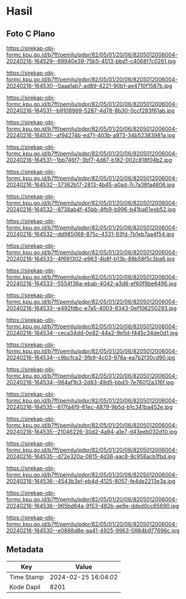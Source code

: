 # Hasil

## Foto C Plano

https://sirekap-obj-formc.kpu.go.id/b7ff/pemilu/pdpr/82/05/01/20/06/8205012006004-20240216-164529--69940e39-75b5-4513-bbd1-c4068f7c0261.jpg

https://sirekap-obj-formc.kpu.go.id/b7ff/pemilu/pdpr/82/05/01/20/06/8205012006004-20240216-164530--0aaa1ab7-ad89-4221-90b1-ae4710f1587b.jpg

https://sirekap-obj-formc.kpu.go.id/b7ff/pemilu/pdpr/82/05/01/20/06/8205012006004-20240216-164531--b9108969-5287-4d78-8b30-0ccf283f61ab.jpg

https://sirekap-obj-formc.kpu.go.id/b7ff/pemilu/pdpr/82/05/01/20/06/8205012006004-20240216-164531--af94274b-ed71-403b-a973-34b52383981a.jpg

https://sirekap-obj-formc.kpu.go.id/b7ff/pemilu/pdpr/82/05/01/20/06/8205012006004-20240216-164531--1bb746f7-3bf7-4d87-b182-002c818f04b2.jpg

https://sirekap-obj-formc.kpu.go.id/b7ff/pemilu/pdpr/82/05/01/20/06/8205012006004-20240216-164532--37362b17-2813-4b45-a0ad-7c7a38fa4606.jpg

https://sirekap-obj-formc.kpu.go.id/b7ff/pemilu/pdpr/82/05/01/20/06/8205012006004-20240216-164532--8738ab4f-45bb-4fb9-b996-b41ba61eeb52.jpg

https://sirekap-obj-formc.kpu.go.id/b7ff/pemilu/pdpr/82/05/01/20/06/8205012006004-20240216-164532--dd985068-875c-4331-93fd-7b1eb7aa4f54.jpg

https://sirekap-obj-formc.kpu.go.id/b7ff/pemilu/pdpr/82/05/01/20/06/8205012006004-20240216-164533--4f691302-e963-4b8f-b13b-89b58f5c3ba6.jpg

https://sirekap-obj-formc.kpu.go.id/b7ff/pemilu/pdpr/82/05/01/20/06/8205012006004-20240216-164533--5554f36a-ebab-4042-a3d6-ef60f9be6496.jpg

https://sirekap-obj-formc.kpu.go.id/b7ff/pemilu/pdpr/82/05/01/20/06/8205012006004-20240216-164533--e492fdbc-e7a5-4003-8343-0ef106250293.jpg

https://sirekap-obj-formc.kpu.go.id/b7ff/pemilu/pdpr/82/05/01/20/06/8205012006004-20240216-164534--ceca34dd-0e82-44a2-9e5d-f445c34de0d1.jpg

https://sirekap-obj-formc.kpu.go.id/b7ff/pemilu/pdpr/82/05/01/20/06/8205012006004-20240216-164534--c9bcfca2-3fb9-4c03-978a-ea7b2f30cd90.jpg

https://sirekap-obj-formc.kpu.go.id/b7ff/pemilu/pdpr/82/05/01/20/06/8205012006004-20240216-164534--964af1b3-2d83-49d5-bbd3-7e76012a316f.jpg

https://sirekap-obj-formc.kpu.go.id/b7ff/pemilu/pdpr/82/05/01/20/06/8205012006004-20240216-164535--617fa4f9-61ec-4879-9b5d-b1c341ba452e.jpg

https://sirekap-obj-formc.kpu.go.id/b7ff/pemilu/pdpr/82/05/01/20/06/8205012006004-20240216-164535--21046226-30d2-4a94-a1e7-d43eeb032d10.jpg

https://sirekap-obj-formc.kpu.go.id/b7ff/pemilu/pdpr/82/05/01/20/06/8205012006004-20240216-164535--d72e320a-0815-4d36-aac8-8c958acb1fbd.jpg

https://sirekap-obj-formc.kpu.go.id/b7ff/pemilu/pdpr/82/05/01/20/06/8205012006004-20240216-164536--4543b3ef-eb4d-4125-8057-fe4de2213e3a.jpg

https://sirekap-obj-formc.kpu.go.id/b7ff/pemilu/pdpr/82/05/01/20/06/8205012006004-20240216-164536--965bd64a-9153-482b-ae9e-dded0cc65690.jpg

https://sirekap-obj-formc.kpu.go.id/b7ff/pemilu/pdpr/82/05/01/20/06/8205012006004-20240216-164530--e0868d8e-aa41-4925-9963-0984b977696c.jpg


## Metadata

| Key        | Value               |
| ---------- | ------------------- |
| Time Stamp | 2024-02-25 16:04:02 |
| Kode Dapil | 8201                |



